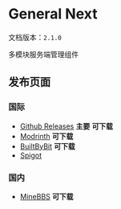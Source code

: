 # General Next

文档版本：`2.1.0`

多模块服务端管理组件

## 发布页面

### 国际
- [Github Releases](https://github.com/AFterNode/GeneralNext-Public/releases) **主要**  **可下载**
- [Modrinth](https://modrinth.com/plugin/general/versions) **可下载**
- [BuiltByBit](https://builtbybit.com/resources/general.30212/) **可下载**
- [Spigot](https://www.spigotmc.org/resources/general.111381/)

### 国内

- [MineBBS](https://www.minebbs.com/resources/general.6255/) **可下载**

